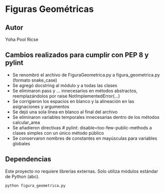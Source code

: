 # Figuras Geométricas
## Autor
Yoha Pool Ricse
## Cambios realizados para cumplir con PEP 8 y pylint

- Se renombró el archivo de FiguraGeometrica.py a figura_geometrica.py (formato snake_case)
- Se agregó docstring al módulo y a todas las clases
- Se eliminaron pass y ... innecesarios en métodos abstractos, reemplazándolos por raise NotImplementedError(...)
- Se corrigieron los espacios en blanco y la alineación en las asignaciones y argumentos
- Se dejó una sola línea en blanco al final del archivo
- Se eliminaron variables temporales innecesarias dentro de los métodos calcular_area
- Se añadieron directivas # pylint: disable=too-few-public-methods a clases simples con un único método público
- Se conservaron nombres de constantes en mayúsculas para variables globales
## Dependencias
Este proyecto no requiere librerías externas. Solo utiliza módulos estándar de Python (abc).


```bash
python figura_geometrica.py
